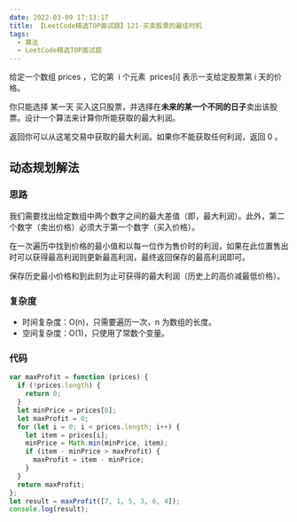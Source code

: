 ```yaml
---
date: 2022-03-09 17:13:17
title: 【LeetCode精选TOP面试题】121-买卖股票的最佳时机
tags:
  - 算法
  - LeetCode精选TOP面试题
---
```


给定一个数组 prices ，它的第  i 个元素  prices[i] 表示一支给定股票第 i 天的价格。

你只能选择 某一天 买入这只股票，并选择在**未来的某一个不同的日子**卖出该股票。设计一个算法来计算你所能获取的最大利润。

返回你可以从这笔交易中获取的最大利润。如果你不能获取任何利润，返回 0 。

## 动态规划解法

### 思路

我们需要找出给定数组中两个数字之间的最大差值（即，最大利润）。此外，第二个数字（卖出价格）必须大于第一个数字（买入价格）。

在一次遍历中找到价格的最小值和以每一位作为售价时的利润，如果在此位置售出时可以获得最高利润则更新最高利润，最终返回保存的最高利润即可。

保存历史最小价格和到此刻为止可获得的最大利润（历史上的高价减最低价格）。

### 复杂度

- 时间复杂度：O(n)，只需要遍历一次，n 为数组的长度。
- 空间复杂度：O(1)，只使用了常数个变量。

### 代码

```js
var maxProfit = function (prices) {
  if (!prices.length) {
    return 0;
  }
  let minPrice = prices[0];
  let maxProfit = 0;
  for (let i = 0; i < prices.length; i++) {
    let item = prices[i];
    minPrice = Math.min(minPrice, item);
    if (item - minPrice > maxProfit) {
      maxProfit = item - minPrice;
    }
  }
  return maxProfit;
};
let result = maxProfit([7, 1, 5, 3, 6, 4]);
console.log(result);
```
